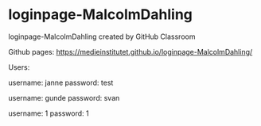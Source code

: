 # loginpage-MalcolmDahling
loginpage-MalcolmDahling created by GitHub Classroom


Github pages: https://medieinstitutet.github.io/loginpage-MalcolmDahling/


Users:

username: janne
password: test

username: gunde
password: svan

username: 1
password: 1
